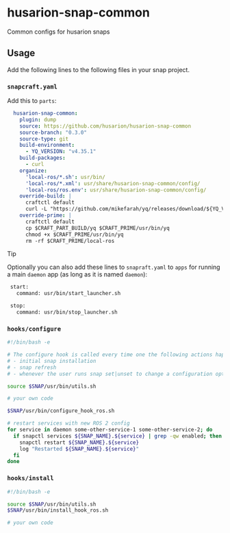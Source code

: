 # husarion-snap-common

Common configs for husarion snaps

## Usage

Add the following lines to the following files in your snap project.

### `snapcraft.yaml`

Add this to `parts`:

```yaml
  husarion-snap-common:
    plugin: dump
    source: https://github.com/husarion/husarion-snap-common
    source-branch: "0.3.0"
    source-type: git
    build-environment:
      - YQ_VERSION: "v4.35.1"
    build-packages:
      - curl
    organize:
      'local-ros/*.sh': usr/bin/
      'local-ros/*.xml': usr/share/husarion-snap-common/config/
      'local-ros/ros.env': usr/share/husarion-snap-common/config/
    override-build: |
      craftctl default
      curl -L "https://github.com/mikefarah/yq/releases/download/${YQ_VERSION}/yq_linux_${CRAFT_ARCH_BUILD_FOR}" -o $CRAFT_PART_BUILD/yq
    override-prime: |
      craftctl default
      cp $CRAFT_PART_BUILD/yq $CRAFT_PRIME/usr/bin/yq
      chmod +x $CRAFT_PRIME/usr/bin/yq
      rm -rf $CRAFT_PRIME/local-ros
```

> [!TIP]
>
> Optionally you can also add these lines to `snapraft.yaml` to `apps` for running a main `daemon` app (as long as it is named `daemon`):
> 
> ```bash
>  start:
>    command: usr/bin/start_launcher.sh
>
>  stop:
>    command: usr/bin/stop_launcher.sh
> ```

### `hooks/configure`

```bash
#!/bin/bash -e

# The configure hook is called every time one the following actions happen:
# - initial snap installation
# - snap refresh
# - whenever the user runs snap set|unset to change a configuration option

source $SNAP/usr/bin/utils.sh

# your own code

$SNAP/usr/bin/configure_hook_ros.sh

# restart services with new ROS 2 config
for service in daemon some-other-service-1 some-other-service-2; do
  if snapctl services ${SNAP_NAME}.${service} | grep -qw enabled; then
    snapctl restart ${SNAP_NAME}.${service}
    log "Restarted ${SNAP_NAME}.${service}"
  fi
done
```

### `hooks/install`

```bash
#!/bin/bash -e

source $SNAP/usr/bin/utils.sh
$SNAP/usr/bin/install_hook_ros.sh

# your own code
```
